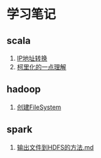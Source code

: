 # 学习笔记

## scala
1. [IP地址转换](scala/IP地址转换.md)
2. [柯里化的一点理解](scala/柯里化的一点理解.md)

## hadoop
1. [创建FileSystem](hadoop/创建FileSystem.md)

## spark
1. [输出文件到HDFS的方法.md](spark/输出文件到HDFS的方法.md)

